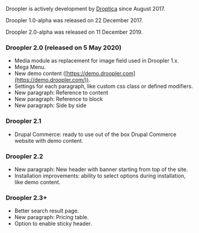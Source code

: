 Droopler is actively development by [Droptica](https://www.droptica.com/) since August 2017\. 

Droopler 1.0-alpha was released on 22 December 2017.

Droopler 2.0-alpha was released on 11 December 2019.

### Droopler 2.0 (released on 5 May 2020)

* Media module as replacement for image field used in Droopler 1.x.
* Mega Menu.
* New demo content ([https://demo.droopler.com](https://demo.droopler.com/)).
* Settings for each paragraph, like custom css class or defined modifiers.
* New paragraph: Reference to content
* New paragraph: Reference to block
* New paragraph: Side by side

### Droopler 2.1

* Drupal Commerce: ready to use out of the box Drupal Commerce website with demo content.

### Droopler 2.2

* New paragraph: New header with banner starting from top of the site.
* Installation improvements: ability to select options during installation, like demo content.

### Droopler 2.3+

* Better search result page.
* New paragraph: Pricing table.
* Option to enable sticky header.